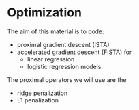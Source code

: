 # Optimization
The aim of this material is to code: 
- proximal gradient descent (ISTA) 
- accelerated gradient descent (FISTA)   for  
   - linear regression 
   - logistic regression   models.  

The proximal operators we will use are the  
- ridge penalization 
-  L1 penalization
